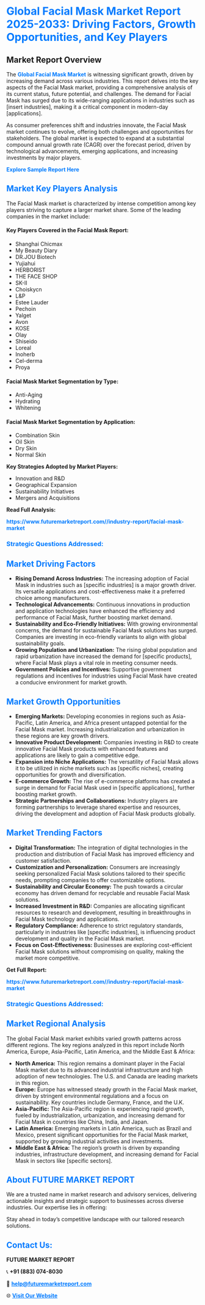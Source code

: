 <h1 style="color: #007BFF;">Global Facial Mask Market Report 2025-2033: Driving Factors, Growth Opportunities, and Key Players</h1>

<section id="overview">
<h2>Market Report Overview</h2>
<p>The <a href="https://www.futuremarketreport.com//industry-report/facial-mask-market" style="color: #007BFF; text-decoration: none;"><strong>Global Facial Mask Market</strong></a> is witnessing significant growth, driven by increasing demand across various industries. This report delves into the key aspects of the Facial Mask market, providing a comprehensive analysis of its current status, future potential, and challenges. The demand for Facial Mask has surged due to its wide-ranging applications in industries such as [insert industries], making it a critical component in modern-day [applications].</p>
<p>As consumer preferences shift and industries innovate, the Facial Mask market continues to evolve, offering both challenges and opportunities for stakeholders. The global market is expected to expand at a substantial compound annual growth rate (CAGR) over the forecast period, driven by technological advancements, emerging applications, and increasing investments by major players.</p>
</section>

<section id="overview">
<p><a href="https://www.futuremarketreport.com//request-sample/reportId=87378" style="color: #007BFF; text-decoration: none;"><strong>Explore Sample Report Here</strong></a></p>
</section>

<section id="key-players">
<h2 style="color: #007BFF;">Market Key Players Analysis</h2>
<p>The Facial Mask market is characterized by intense competition among key players striving to capture a larger market share. Some of the leading companies in the market include:</p>
<h4>Key Players Covered in the Facial Mask Report:</h4>
<ul><li>Shanghai Chicmax</li><li>My Beauty Diary</li><li>DR.JOU Biotech</li><li>Yujiahui</li><li>HERBORIST</li><li>THE FACE SHOP</li><li>SK-II</li><li>Choiskycn</li><li>L&amp;P</li><li>Estee Lauder</li><li>Pechoin</li><li>Yalget</li><li>Avon</li><li>KOSE</li><li>Olay</li><li>Shiseido</li><li>Loreal</li><li>Inoherb</li><li>Cel-derma</li><li>Proya</li></ul>
<h4>Facial Mask Market Segmentation by Type:</h4>
<ul><li>Anti-Aging</li><li>Hydrating</li><li>Whitening</li></ul>

<h4>Facial Mask Market Segmentation by Application:</h4>
<ul><li>Combination Skin</li><li>Oil Skin</li><li>Dry Skin</li><li>Normal Skin</li></ul>
<p><strong>Key Strategies Adopted by Market Players:</strong></p>
<ul>
<li>Innovation and R&D</li>
<li>Geographical Expansion</li>
<li>Sustainability Initiatives</li>
<li>Mergers and Acquisitions</li>
</ul>
</section>

<section>
<p><strong>Read Full Analysis: </strong></p><a href="https://www.futuremarketreport.com//industry-report/facial-mask-market" style="color: #007BFF; text-decoration: none;"><strong>https://www.futuremarketreport.com//industry-report/facial-mask-market</strong></a>
<h3 style="color: #007BFF;">Strategic Questions Addressed:</h3>
</section>

<section id="driving-factors">
<h2 style="color: #007BFF;">Market Driving Factors</h2>
<ul>
<li><strong>Rising Demand Across Industries:</strong> The increasing adoption of Facial Mask in industries such as [specific industries] is a major growth driver. Its versatile applications and cost-effectiveness make it a preferred choice among manufacturers.</li>
<li><strong>Technological Advancements:</strong> Continuous innovations in production and application technologies have enhanced the efficiency and performance of Facial Mask, further boosting market demand.</li>
<li><strong>Sustainability and Eco-Friendly Initiatives:</strong> With growing environmental concerns, the demand for sustainable Facial Mask solutions has surged. Companies are investing in eco-friendly variants to align with global sustainability goals.</li>
<li><strong>Growing Population and Urbanization:</strong> The rising global population and rapid urbanization have increased the demand for [specific products], where Facial Mask plays a vital role in meeting consumer needs.</li>
<li><strong>Government Policies and Incentives:</strong> Supportive government regulations and incentives for industries using Facial Mask have created a conducive environment for market growth.</li>
</ul>
</section>

<section id="growth-opportunities">
<h2 style="color: #007BFF;">Market Growth Opportunities</h2>
<ul>
<li><strong>Emerging Markets:</strong> Developing economies in regions such as Asia-Pacific, Latin America, and Africa present untapped potential for the Facial Mask market. Increasing industrialization and urbanization in these regions are key growth drivers.</li>
<li><strong>Innovative Product Development:</strong> Companies investing in R&D to create innovative Facial Mask products with enhanced features and applications are likely to gain a competitive edge.</li>
<li><strong>Expansion into Niche Applications:</strong> The versatility of Facial Mask allows it to be utilized in niche markets such as [specific niches], creating opportunities for growth and diversification.</li>
<li><strong>E-commerce Growth:</strong> The rise of e-commerce platforms has created a surge in demand for Facial Mask used in [specific applications], further boosting market growth.</li>
<li><strong>Strategic Partnerships and Collaborations:</strong> Industry players are forming partnerships to leverage shared expertise and resources, driving the development and adoption of Facial Mask products globally.</li>
</ul>
</section>

<section id="trending-factors">
<h2 style="color: #007BFF;">Market Trending Factors</h2>
<ul>
<li><strong>Digital Transformation:</strong> The integration of digital technologies in the production and distribution of Facial Mask has improved efficiency and customer satisfaction.</li>
<li><strong>Customization and Personalization:</strong> Consumers are increasingly seeking personalized Facial Mask solutions tailored to their specific needs, prompting companies to offer customizable options.</li>
<li><strong>Sustainability and Circular Economy:</strong> The push towards a circular economy has driven demand for recyclable and reusable Facial Mask solutions.</li>
<li><strong>Increased Investment in R&D:</strong> Companies are allocating significant resources to research and development, resulting in breakthroughs in Facial Mask technology and applications.</li>
<li><strong>Regulatory Compliance:</strong> Adherence to strict regulatory standards, particularly in industries like [specific industries], is influencing product development and quality in the Facial Mask market.</li>
<li><strong>Focus on Cost-Effectiveness:</strong> Businesses are exploring cost-efficient Facial Mask solutions without compromising on quality, making the market more competitive.</li>
</ul>
</section>

<section>
<p><strong>Get Full Report: </strong></p><a href="https://www.futuremarketreport.com//industry-report/facial-mask-market" style="color: #007BFF; text-decoration: none;"><strong>https://www.futuremarketreport.com//industry-report/facial-mask-market</strong></a>
<h3 style="color: #007BFF;">Strategic Questions Addressed:</h3>
</section>


<section id="regional-analysis">
<h2 style="color: #007BFF;">Market Regional Analysis</h2>
<p>The global Facial Mask market exhibits varied growth patterns across different regions. The key regions analyzed in this report include North America, Europe, Asia-Pacific, Latin America, and the Middle East & Africa:</p>
<ul>
<li><strong>North America:</strong> This region remains a dominant player in the Facial Mask market due to its advanced industrial infrastructure and high adoption of new technologies. The U.S. and Canada are leading markets in this region.</li>
<li><strong>Europe:</strong> Europe has witnessed steady growth in the Facial Mask market, driven by stringent environmental regulations and a focus on sustainability. Key countries include Germany, France, and the U.K.</li>
<li><strong>Asia-Pacific:</strong> The Asia-Pacific region is experiencing rapid growth, fueled by industrialization, urbanization, and increasing demand for Facial Mask in countries like China, India, and Japan.</li>
<li><strong>Latin America:</strong> Emerging markets in Latin America, such as Brazil and Mexico, present significant opportunities for the Facial Mask market, supported by growing industrial activities and investments.</li>
<li><strong>Middle East & Africa:</strong> The region’s growth is driven by expanding industries, infrastructure development, and increasing demand for Facial Mask in sectors like [specific sectors].</li>
</ul>
</section>

<footer>
<h2 style="color: #007BFF;">About FUTURE MARKET REPORT</h2>
<p>We are a trusted name in market research and advisory services, delivering actionable insights and strategic support to businesses across diverse industries. Our expertise lies in offering:</p>

<p>Stay ahead in today’s competitive landscape with our tailored research solutions.</p>

<h2 style="color: #007BFF;">Contact Us:</h2>
<p><strong>FUTURE MARKET REPORT</strong></p>
<p>📞 <strong>+91 (883) 074-8030</strong></p>
<p>📧 <strong><a href="mailto:help@futuremarketreport.com" style="color: #007BFF;">help@futuremarketreport.com</a></strong></p>
<p>🌐 <strong><a href="https://www.futuremarketreport.com/" style="color: #007BFF;">Visit Our Website</a></strong></p>
</footer>